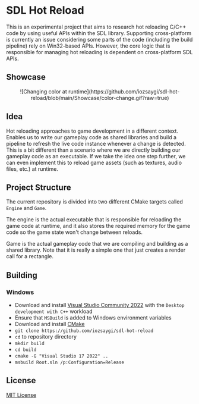 # SDL Hot Reload

This is an experimental project that aims to research hot reloading C/C++ code by using useful APIs within the SDL
library. Supporting cross-platform is currently an issue considering some parts of the code (including the build
pipeline) rely on Win32-based APIs. However, the core logic that is responsible for managing hot reloading is dependent
on cross-platform SDL APIs.

## Showcase

<p align="center">
![Changing color at runtime](https://github.com/iozsaygi/sdl-hot-reload/blob/main/Showcase/color-change.gif?raw=true)
</p>

## Idea

Hot reloading approaches to game development in a different context. Enables us to write our gameplay code as shared
libraries and build a pipeline to refresh the live code instance whenever a change is detected. This is a bit different
than a scenario where we are directly building our gameplay code as an executable. If we take the idea one step further,
we can even implement this to reload game assets (such as textures, audio files, etc.) at runtime.

## Project Structure

The current repository is divided into two different CMake targets called `Engine` and `Game`.

The engine is the actual executable that is responsible for reloading the game code at runtime, and it also stores the
required memory for the game code so the game state won't change between reloads.

Game is the actual gameplay code that we are compiling and building as a shared library. Note that it is really a simple
one that just creates a render call for a rectangle.

## Building

### Windows

- Download and install [Visual Studio Community 2022](https://visualstudio.microsoft.com/vs/community/) with the
  `Desktop development with C++` workload
- Ensure that `MSBuild` is added to Windows environment variables
- Download and install [CMake](https://cmake.org/)
- `git clone https://github.com/iozsaygi/sdl-hot-reload`
- `cd` to repository directory
- `mkdir build`
- `cd build`
- `cmake -G "Visual Studio 17 2022" ..`
- `msbuild Root.sln /p:Configuration=Release`

## License

[MIT License](https://github.com/iozsaygi/sdl-hot-reload/blob/main/LICENSE)